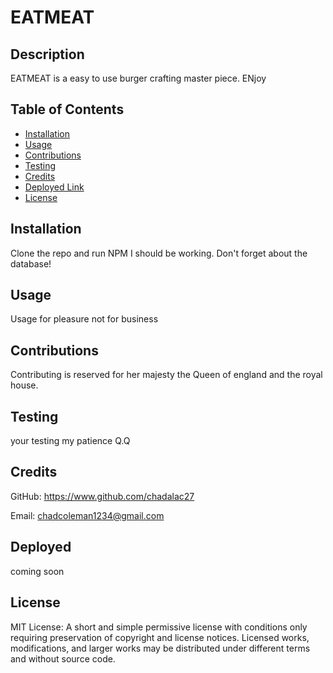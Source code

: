 # EATMEAT

## Description

EATMEAT is a easy to use burger crafting master piece. ENjoy

## Table of Contents

* [Installation](#installation)
* [Usage](#usage)
* [Contributions](#contributions)
* [Testing](#testing)
* [Credits](#credits)
* [Deployed Link](#Deployed)
* [License](#license)

## Installation
Clone the repo and run NPM I should be working. Don't forget about the database!

## Usage
Usage for pleasure not for business

## Contributions
Contributing is reserved for her majesty the Queen of england and the royal house.

## Testing
your testing my patience Q.Q

## Credits
GitHub: https://www.github.com/chadalac27

Email: chadcoleman1234@gmail.com
## Deployed  
  coming soon
## License
MIT License: A short and simple permissive license with conditions only requiring preservation of copyright and license notices. Licensed works, modifications, and larger works may be distributed under different terms and without source code.
